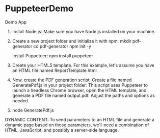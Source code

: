 # PuppeteerDemo

Demo App

1. Install Node.js: Make sure you have Node.js installed on your machine.
2. Create a new project folder and initialize it with npm:
   mkdir pdf-generator
   cd pdf-generator
   npm init -y

   Install Puppeteer:
   npm install puppeteer

3. Create your HTML5 template. For this example, let's assume you have an HTML file named ReportTemplate.html.
4. Now, create the PDF generation script. Create a file named GeneratePdf.js in your project folder:
   This script uses Puppeteer to launch a headless Chrome browser, open the HTML template, and generate a PDF file named output.pdf. Adjust the paths and options as needed.
5. node GeneratePdf.js

DYNAMIC CONTENT:
To send parameters to an HTML file and generate a dynamic page based on those parameters, we'll need a combination of HTML, JavaScript, and possibly a server-side language. 
